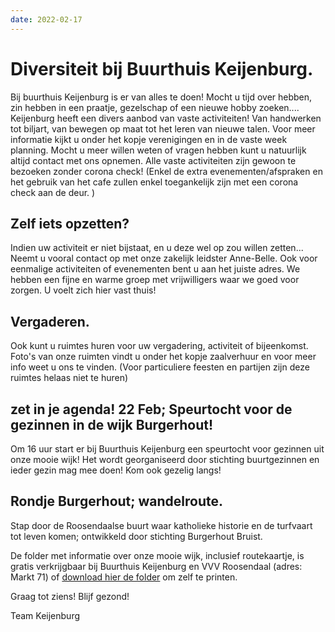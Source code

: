 ```yaml
---
date: 2022-02-17
---
```


# Diversiteit bij Buurthuis Keijenburg.

Bij buurthuis Keijenburg is er van alles te doen!
Mocht u tijd over hebben, zin hebben in een praatje, gezelschap of een nieuwe hobby zoeken....
Keijenburg heeft een divers aanbod van vaste activiteiten! Van handwerken tot biljart, van bewegen op maat tot het leren van nieuwe talen.
Voor meer informatie kijkt u onder het kopje verenigingen en in de vaste week planning.
Mocht u meer willen weten of vragen hebben kunt u natuurlijk altijd contact met ons opnemen.
Alle vaste activiteiten zijn gewoon te bezoeken zonder corona check!
(Enkel de extra evenementen/afspraken en het gebruik van het cafe zullen enkel toegankelijk zijn met een corona check aan de deur. )

## Zelf iets opzetten?
Indien uw activiteit er niet bijstaat, en u deze wel op zou willen zetten... 
Neemt u vooral contact op met onze zakelijk leidster Anne-Belle.
Ook voor eenmalige activiteiten of evenementen bent u aan het juiste adres.
We hebben een fijne en warme groep met vrijwilligers waar we goed voor zorgen. U voelt zich hier vast thuis!

## Vergaderen.
Ook kunt u ruimtes huren voor uw vergadering, activiteit of bijeenkomst.
Foto's van onze ruimten vindt u onder het kopje zaalverhuur en voor meer info weet u ons te vinden.
(Voor particuliere feesten en partijen zijn deze ruimtes helaas niet te huren)

## zet in je agenda! 22 Feb; Speurtocht voor de gezinnen in de wijk Burgerhout!
Om 16 uur start er bij Buurthuis Keijenburg een speurtocht voor gezinnen uit onze mooie wijk!
Het wordt georganiseerd door stichting buurtgezinnen en ieder gezin mag mee doen! 
Kom ook gezelig langs!

## Rondje Burgerhout; wandelroute.
Stap door de Roosendaalse buurt waar katholieke historie en de turfvaart tot leven komen; 
ontwikkeld door stichting Burgerhout Bruist.

De folder met informatie over onze mooie wijk, inclusief routekaartje, is gratis verkrijgbaar 
bij Buurthuis Keijenburg en VVV Roosendaal (adres: Markt 71) of [download hier de folder](/lib/files/rondje-burgerhout.pdf) om zelf te printen.


Graag tot ziens!
Blijf gezond!

Team Keijenburg
